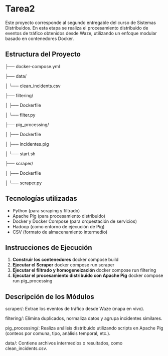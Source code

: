 # Tarea2
Este proyecto corresponde al segundo entregable del curso de Sistemas Distribuidos. En esta etapa se realiza el procesamiento distribuido de eventos de tráfico obtenidos desde Waze, utilizando un enfoque modular basado en contenedores Docker.

## Estructura del Proyecto
├── docker-compose.yml

├── data/

│ └── clean_incidents.csv

├── filtering/

│ ├── Dockerfile

│ └── filter.py

├── pig_processing/

│ ├── Dockerfile

│ ├── incidentes.pig

│ └── start.sh

├── scraper/

│ ├── Dockerfile

│ └── scraper.py


##  Tecnologías utilizadas

- Python (para scraping y filtrado)
- Apache Pig (para procesamiento distribuido)
- Docker y Docker Compose (para orquestación de servicios)
- Hadoop (como entorno de ejecución de Pig)
- CSV (formato de almacenamiento intermedio)

## Instrucciones de Ejecución

1. **Construir los contenedores**
    docker compose build
2. **Ejecutar el Scraper**
   docker compose run scraper
3. **Ejecutar el filtrado y homogeneización**
   docker compose run filtering
4. **Ejecutar el procesamiento distribuido con Apache Pig**
   docker compose run pig_processing
   
## Descripción de los Módulos
scraper/: Extrae los eventos de tráfico desde Waze (mapa en vivo).

filtering/: Elimina duplicados, normaliza datos y agrupa incidentes similares.

pig_processing/: Realiza análisis distribuido utilizando scripts en Apache Pig (conteos por comuna, tipo, análisis temporal, etc.).

data/: Contiene archivos intermedios o resultados, como clean_incidents.csv.
